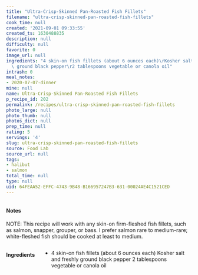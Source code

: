 ```yaml
---
title: "Ultra-Crisp-Skinned Pan-Roasted Fish Fillets"
filename: "ultra-crisp-skinned-pan-roasted-fish-fillets"
cook_time: null
created: '2021-09-01 09:33:55'
created_ts: 1630488835
description: null
difficulty: null
favorite: 0
image_url: null
ingredients: "4 skin-on fish fillets (about 6 ounces each)\rKosher salt and freshly\
  \ ground black pepper\r2 tablespoons vegetable or canola oil"
intrash: 0
meal_notes:
- 2020-07-07-dinner
mine: null
name: Ultra-Crisp-Skinned Pan-Roasted Fish Fillets
p_recipe_id: 202
permalink: /recipes/ultra-crisp-skinned-pan-roasted-fish-fillets
photo_large: null
photo_thumb: null
photos_dict: null
prep_time: null
rating: 5
servings: '4'
slug: ultra-crisp-skinned-pan-roasted-fish-fillets
source: Food Lab
source_url: null
tags:
- halibut
- salmon
total_time: null
type: null
uid: 64FEAA52-EFFC-4743-9B48-B166957247B3-631-00024AE4C1521CED
---
```

<div class="columns large-7 small-12" id="writeup">		<div id="notes"><h4>Notes</h4>
<div class="box box-notes"><p>NOTE: This recipe will work with any skin-on firm-fleshed fish fillets, such as salmon, snapper, grouper, or bass. I prefer salmon rare to medium-rare; white-fleshed fish should be cooked at least to medium.</p>
</div></div>	</div><!-- #writeup -->
</div><!-- #row-one -->
<div class="row" id="row-two">	<div class="columns large-4 small-12" id="ingredients"><h4>Ingredients</h4><div class="box box-ingredients content"><ul>
<li>4 skin-on fish fillets (about 6 ounces each)
Kosher salt and freshly ground black pepper
2 tablespoons vegetable or canola oil</li>
</ul>
</div>	</div>	<div class="columns large-6 small-12" id="directions">	</div>